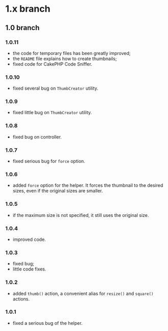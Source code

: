 # 1.x branch
## 1.0 branch
### 1.0.11
* the code for temporary files has been greatly improved;
* the `README` file explains how to create thumbnails;
* fixed code for CakePHP Code Sniffer.

### 1.0.10
* fixed several bug on `ThumbCreator` utility.

### 1.0.9
* fixed little bug on `ThumbCreator` utility.

### 1.0.8
* fixed bug on controller.

### 1.0.7
* fixed serious bug for `force` option.

### 1.0.6
* added `force` option for the helper. It forces the thumbnail to the desired sizes, even if the original sizes are smaller.

### 1.0.5
* if the maximum size is not specified, it still uses the original size.

### 1.0.4
* improved code.

### 1.0.3
* fixed bug;
* little code fixes.

### 1.0.2
* added `thumb()` action, a convenient alias for `resize()` and `square()` actions.  

### 1.0.1
* fixed a serious bug of the helper.